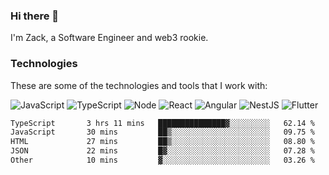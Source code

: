 ### Hi there 👋
I'm Zack, a Software Engineer and web3 rookie.

### Technologies
These are some of the technologies and tools that I work with:

![JavaScript](https://img.shields.io/badge/JavaScript-323330.svg?logo=javascript&logoColor=F7DF1E) 
![TypeScript](https://img.shields.io/badge/TypeScript-007ACC.svg?logo=typescript&logoColor=white) 
![Node](https://img.shields.io/badge/Node.js-43853D.svg?logo=node.js&logoColor=white)
![React](https://img.shields.io/badge/React-20232a.svg?logo=react&logoColor=61DAFB) 
![Angular](https://img.shields.io/badge/Angular-E23237.svg?logo=angularjs&logoColor=white)
![NestJS](https://img.shields.io/badge/NestJS-E0234E?logo=nestjs&logoColor=white)
![Flutter](https://img.shields.io/badge/Flutter-02569B.svg?logo=flutter&logoColor=white)

<!--START_SECTION:waka-->

```txt
TypeScript       3 hrs 11 mins   ███████████████▓░░░░░░░░░   62.14 %
JavaScript       30 mins         ██▒░░░░░░░░░░░░░░░░░░░░░░   09.75 %
HTML             27 mins         ██▒░░░░░░░░░░░░░░░░░░░░░░   08.80 %
JSON             22 mins         █▓░░░░░░░░░░░░░░░░░░░░░░░   07.28 %
Other            10 mins         ▓░░░░░░░░░░░░░░░░░░░░░░░░   03.26 %
```

<!--END_SECTION:waka-->
